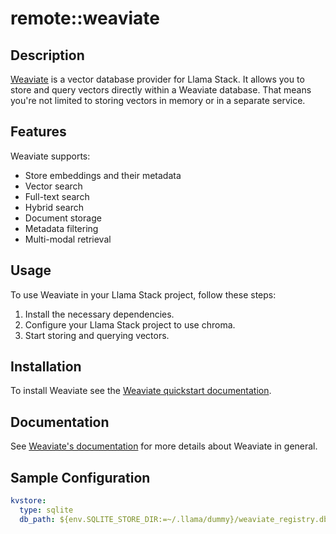 # remote::weaviate

## Description


[Weaviate](https://weaviate.io/) is a vector database provider for Llama Stack.
It allows you to store and query vectors directly within a Weaviate database.
That means you're not limited to storing vectors in memory or in a separate service.

## Features
Weaviate supports:
- Store embeddings and their metadata
- Vector search
- Full-text search
- Hybrid search
- Document storage
- Metadata filtering
- Multi-modal retrieval

## Usage

To use Weaviate in your Llama Stack project, follow these steps:

1. Install the necessary dependencies.
2. Configure your Llama Stack project to use chroma.
3. Start storing and querying vectors.

## Installation

To install Weaviate see the [Weaviate quickstart documentation](https://weaviate.io/developers/weaviate/quickstart).

## Documentation
See [Weaviate's documentation](https://weaviate.io/developers/weaviate) for more details about Weaviate in general.


## Sample Configuration

```yaml
kvstore:
  type: sqlite
  db_path: ${env.SQLITE_STORE_DIR:=~/.llama/dummy}/weaviate_registry.db

```

